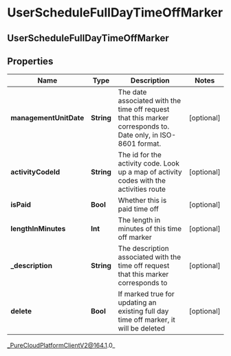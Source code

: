 # UserScheduleFullDayTimeOffMarker

## UserScheduleFullDayTimeOffMarker

## Properties

|Name | Type | Description | Notes|
|------------ | ------------- | ------------- | -------------|
| **managementUnitDate** | **String** | The date associated with the time off request that this marker corresponds to.  Date only, in ISO-8601 format. | [optional] |
| **activityCodeId** | **String** | The id for the activity code.  Look up a map of activity codes with the activities route | [optional] |
| **isPaid** | **Bool** | Whether this is paid time off | [optional] |
| **lengthInMinutes** | **Int** | The length in minutes of this time off marker | [optional] |
| **_description** | **String** | The description associated with the time off request that this marker corresponds to | [optional] |
| **delete** | **Bool** | If marked true for updating an existing full day time off marker, it will be deleted | [optional] |



_PureCloudPlatformClientV2@164.1.0_
